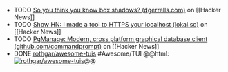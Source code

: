 - TODO [So you think you know box shadows? (dgerrells.com)](https://news.ycombinator.com/item?id=41024664) on [[Hacker News]]
- TODO [Show HN: I made a tool to HTTPS your localhost (lokal.so)](https://news.ycombinator.com/item?id=40985674) on [[Hacker News]]
- TODO [PgManage: Modern, cross platform graphical database client (github.com/commandprompt)](https://news.ycombinator.com/item?id=41024576) on [[Hacker News]]
- DONE [rothgar/awesome-tuis](https://github.com/rothgar/awesome-tuis) #Awesome/TUI
  @@html: <a href="https://github.com/rothgar/awesome-tuis/"><img src="https://github-readme-stats-astronomer.vercel.app/api/pin/?username=rothgar&repo=awesome-tuis&theme=tokyonight" alt="rothgar/awesome-tuis"/></a>@@